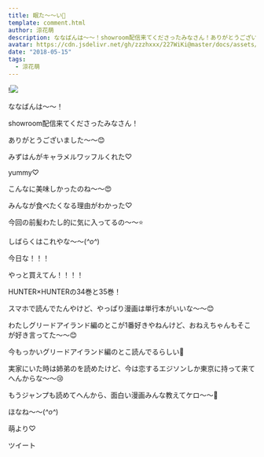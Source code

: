 ```yaml
---
title: 眠た〜〜い🍬
template: comment.html
author: 涼花萌
description: ななばんは〜〜！showroom配信来てくださったみなさん！ありがとうございました〜〜😊みずはんがキャラメルワッフルくれた♡yummy♡...
avatar: https://cdn.jsdelivr.net/gh/zzzhxxx/227WiKi@master/docs/assets/photo/avatar/moe.jpg
date: "2018-05-15"
tags:
  - 涼花萌
---
```


!![](https://cdn.jsdelivr.net/gh/227WiKi/227WiKi-image@master/blog-image/moe-2018-05-15_1.jpg)







ななばんは〜〜！





showroom配信来てくださったみなさん！


ありがとうございました〜〜😊









みずはんがキャラメルワッフルくれた♡












yummy♡






こんなに美味しかったのね〜〜😍






みんなが食べたくなる理由がわかった♡











今回の前髪わたし的に気に入ってるの〜〜⭐️




しばらくはこれやな〜〜(*^o^*)
















今日な！！！




やっと買えてん！！！！







HUNTER×HUNTERの34巻と35巻！








スマホで読んでたんやけど、やっぱり漫画は単行本がいいな〜〜😊







わたしグリードアイランド編のとこが1番好きやねんけど、おねえちゃんもそこが好き言ってた〜〜😊





今もっかいグリードアイランド編のとこ読んでるらしい🙈











実家にいた時は姉弟のを読めたけど、今は恋するエジソンしか東京に持って来てへんからな〜〜😢








もうジャンプも読めてへんから、面白い漫画みんな教えてケロ〜〜🐸











ほなね〜〜(*^o^*)







萌より♡


ツイート




